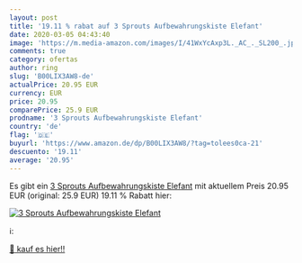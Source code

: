 ```yaml
---
layout: post
title: '19.11 % rabat auf 3 Sprouts Aufbewahrungskiste Elefant'
date: 2020-03-05 04:43:40
image: 'https://m.media-amazon.com/images/I/41WxYcAxp3L._AC_._SL200_.jpg'
comments: true
category: ofertas
author: ring
slug: 'B00LIX3AW8-de'
actualPrice: 20.95 EUR
currency: EUR
price: 20.95
comparePrice: 25.9 EUR
prodname: '3 Sprouts Aufbewahrungskiste Elefant'
country: 'de'
flag: '🇩🇪'
buyurl: 'https://www.amazon.de/dp/B00LIX3AW8/?tag=tolees0ca-21'
descuento: '19.11'
average: '20.95'
---
```


Es gibt ein [3 Sprouts Aufbewahrungskiste Elefant](https://www.amazon.de/dp/B00LIX3AW8/?tag=tolees0ca-21) mit aktuellem Preis 20.95 EUR (original: 25.9 EUR) 19.11 % Rabatt hier:

[![3 Sprouts Aufbewahrungskiste Elefant](https://m.media-amazon.com/images/I/41WxYcAxp3L._AC_._SL200_.jpg)](https://www.amazon.de/dp/B00LIX3AW8/?tag=tolees0ca-21)

ℹ️:


[🛒 kauf es hier!!](https://www.amazon.de/dp/B00LIX3AW8/?tag=tolees0ca-21)
